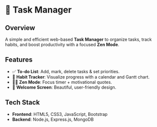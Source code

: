 # 📝 Task Manager

## Overview
A simple and efficient web-based **Task Manager** to organize tasks, track habits, and boost productivity with a focused **Zen Mode**.

## Features
- ✅ **To-do List**: Add, mark, delete tasks & set priorities.
- 📅 **Habit Tracker**: Visualize progress with a calendar and Gantt chart.
- 🧘‍♂️ **Zen Mode**: Focus timer + motivational quotes.
- 🎨 **Welcome Screen**: Beautiful, user-friendly design.

## Tech Stack
- **Frontend**: HTML5, CSS3, JavaScript, Bootstrap
- **Backend**: Node.js, Express.js, MongoDB
